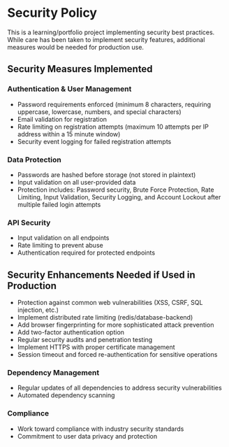 # Security Policy

This is a learning/portfolio project implementing security best practices. While care has been taken to implement security features, additional measures would be needed for production use.

## Security Measures Implemented

### Authentication & User Management
- Password requirements enforced (minimum 8 characters, requiring uppercase, lowercase, numbers, and special characters)
- Email validation for registration
- Rate limiting on registration attempts (maximum 10 attempts per IP address within a 15 minute window)
- Security event logging for failed registration attempts

### Data Protection
- Passwords are hashed before storage (not stored in plaintext)
- Input validation on all user-provided data
- Protection includes: Password security, Brute Force Protection, Rate Limiting, Input Validation, Security Logging, and Account Lockout after multiple failed login attempts

### API Security
- Input validation on all endpoints
- Rate limiting to prevent abuse
- Authentication required for protected endpoints

## Security Enhancements Needed if Used in Production
- Protection against common web vulnerabilities (XSS, CSRF, SQL injection, etc.)
- Implement distributed rate limiting (redis/database-backend)
- Add browser fingerprinting for more sophisticated attack prevention
- Add two-factor authentication option
- Regular security audits and penetration testing
- Implement HTTPS with proper certificate management
- Session timeout and forced re-authentication for sensitive operations

### Dependency Management
- Regular updates of all dependencies to address security vulnerabilities
- Automated dependency scanning

### Compliance
- Work toward compliance with industry security standards
- Commitment to user data privacy and protection
